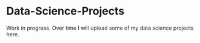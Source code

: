 # Data-Science-Projects

Work in progress. Over time I will upload some of my data science projects here.
